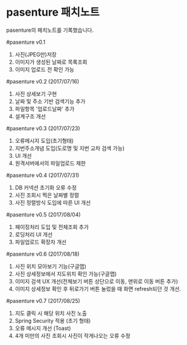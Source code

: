 # pasenture 패치노트
pasenture의 패치노트를 기록했습니다.

#pasenture v0.1
1. 사진(JPEG만)저장
2. 이미지가 생성된 날짜로 목록조회
3. 이미지 업로드 전 확인 가능

#pasenture v0.2 (2017/07/16)
1. 사진 상세보기 구현
2. 날짜 및 주소 기반 검색기능 추가
3. 파일항목 '업로드날짜' 추가
4. 설계구조 개선

#pasenture v0.3 (2017/07/23)
1. 오류메시지 도입(초기형태)
2. 지번주소개념 도입(도로명 및 지번 교차 검색 가능)
3. UI 개선
4. 원격서버에서의 파일업로드 제한

#pasenture v0.4 (2017/07/31)
1. DB 커넥션 초기화 오류 수정
2. 사진 조회시 찍은 날짜별 정렬
3. 사진 정렬방식 도입에 따른 UI 개선 

#pasenture v0.5 (2017/08/04)
1. 페이징처리 도입 및 전체조회 추가
2. 로딩처리 UI 개선
3. 파일업로드 확장자 개선

#pasenture v0.6 (2017/08/18)
1. 사진 위치 모아보기 기능(구글맵)
2. 사진 상세정보에서 지도위치 확인 가능(구글맵)
3. 이미지 검색 UX 개선(전체보기 버튼 상단으로 이동, 맨위로 이동 버튼 추가)
4. 이미지 상세정보 확인 후 뒤로가기 버튼 눌렀을 때 화면 refresh되던 것 개선.

#pasenture v0.7 (2017/08/25)
1. 지도 클릭 시 해당 위치 사진 노출
2. Spring Security 적용 (초기 형태)
3. 오류 메시지 개선 (Toast)
4. 4개 미만의 사진 조회시 사진이 작게나오는 오류 수정